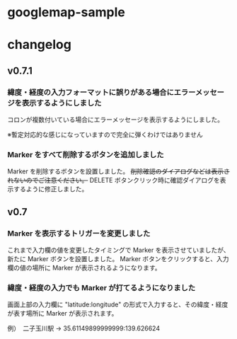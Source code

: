 googlemap-sample
================


# changelog

## v0.7.1

### 緯度・経度の入力フォーマットに誤りがある場合にエラーメッセージを表示するようにしました

コロンが複数付いている場合にエラーメッセージを表示するようにしました。

※暫定対応的な感じになっていますので完全に弾くわけではありません


### Marker をすべて削除するボタンを追加しました

Marker を削除するボタンを設置しました。
~~削除確認のダイアログなどは表示されないのでご注意ください。~~
DELETE ボタンクリック時に確認ダイアログを表示するように修正しました。


## v0.7

### Marker を表示するトリガーを変更しました

これまで入力欄の値を変更したタイミングで Marker を表示させていましたが、新たに Marker ボタンを設置しました。
Marker ボタンをクリックすると、入力欄の値の場所に Marker が表示されるようになります。


### 緯度・経度の入力でも Marker が打てるようになりました

画面上部の入力欄に "latitude:longitude" の形式で入力すると、その緯度・経度が表す場所に Marker が表示されます。

例）　二子玉川駅 → 35.61149899999999:139.626624

